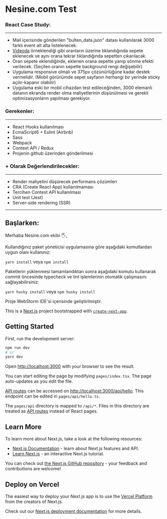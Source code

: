 # Nesine.com Test

### React Case Study:

---

* Mail içerisinde gönderilen "bulten_data.json" datası kullanılarak 3000 farklı event alt alta listelenecek.
* [Videoda](https://streamable.com/oldp4d) örneklendiği gibi oranların üzerine tıklandığında sepete eklenecek ve aynı
  orana tekrar tıklandığında sepetten çıkarılacak.
* Oran sepete eklendiğinde, eklenen orana sepette yanıp sönme efekti verilecek. (Seçilen oranın sepette background rengi
  değişebilir)
* Uygulama responsive olmalı ve 375px çözünürlüğüne kadar destek vermelidir. (Mobil görünümde sepet sayfanın herhangi
  bir yerinde sticky açılır-kapanır olabilir)
* Uygulama eski bir mobil cihazdan test edileceğinden, 3000 elemanlı datanın ekranda render olma maliyetlerinin
  düşünülmesi ve gerekli optimizasyonların yapılması gerekiyor.

### Gerekenler:

---

* React Hooks kullanılması
* EcmaScript6 + Eslint (Airbnb)
* Sass
* Webpack
* Context API / Redux
* Projenin github üzerinden gönderilmesi

### + Olarak Değerlendirilecekler:

---

* Render maliyetini düşürecek performans çözümleri
* CRA (Create React App) kullanılmaması
* Tercihen Context API kullanılması
* Unit test (Jest)
* Server-side rendering (SSR)

---

## Başlarken:

Merhaba Nesine.com ekibi 🖐,

Kullandığınız paket yöneticisi uygulamasına göre aşağıdaki komutlardan uygun olanı kullanınız:

`yarn install` veya `npm install`

Paketlerin yüklenmesi tamamlandıktan sonra aşağıdaki komutu kullanarak commit öncesinde typecheck ve lint işlemlerinin
otomatik çalışmasını sağlayabilirsiniz:

`yarn husky install` veya `npm husky install`

Proje WebStorm IDE'si içerisinde geliştirilmiştir.

This is a [Next.js](https://nextjs.org/) project bootstrapped
with [`create-next-app`](https://github.com/vercel/next.js/tree/canary/packages/create-next-app).

## Getting Started

First, run the development server:

```bash
npm run dev
# or
yarn dev
```

Open [http://localhost:3000](http://localhost:3000) with your browser to see the result.

You can start editing the page by modifying `pages/index.tsx`. The page auto-updates as you edit the file.

[API routes](https://nextjs.org/docs/api-routes/introduction) can be accessed on [http://localhost:3000/api/hello](http://localhost:3000/api/hello). This endpoint can be edited in `pages/api/hello.ts`.

The `pages/api` directory is mapped to `/api/*`. Files in this directory are treated as [API routes](https://nextjs.org/docs/api-routes/introduction) instead of React pages.

## Learn More

To learn more about Next.js, take a look at the following resources:

- [Next.js Documentation](https://nextjs.org/docs) - learn about Next.js features and API.
- [Learn Next.js](https://nextjs.org/learn) - an interactive Next.js tutorial.

You can check out [the Next.js GitHub repository](https://github.com/vercel/next.js/) - your feedback and contributions are welcome!

## Deploy on Vercel

The easiest way to deploy your Next.js app is to use the [Vercel Platform](https://vercel.com/new?utm_medium=default-template&filter=next.js&utm_source=create-next-app&utm_campaign=create-next-app-readme) from the creators of Next.js.

Check out our [Next.js deployment documentation](https://nextjs.org/docs/deployment) for more details.

